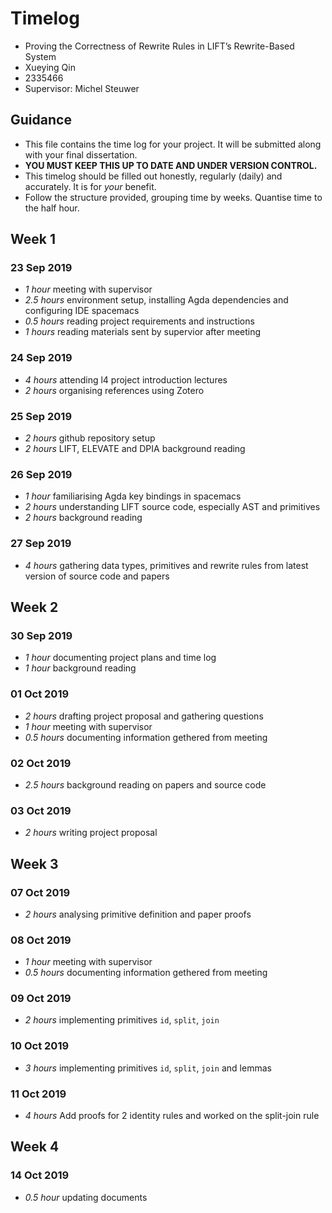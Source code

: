 # Timelog

* Proving the Correctness of Rewrite Rules in LIFT’s Rewrite-Based System
* Xueying Qin
* 2335466
* Supervisor: Michel Steuwer

## Guidance

* This file contains the time log for your project. It will be submitted along with your final dissertation.
* **YOU MUST KEEP THIS UP TO DATE AND UNDER VERSION CONTROL.**
* This timelog should be filled out honestly, regularly (daily) and accurately. It is for *your* benefit.
* Follow the structure provided, grouping time by weeks.  Quantise time to the half hour.

## Week 1

### 23 Sep 2019
* *1 hour* meeting with supervisor
* *2.5 hours* environment setup, installing Agda dependencies and configuring IDE spacemacs
* *0.5 hours* reading project requirements and instructions
* *1 hours* reading materials sent by supervior after meeting 

### 24 Sep 2019
* *4 hours* attending l4 project introduction lectures
* *2 hours* organising references using Zotero

### 25 Sep 2019
* *2 hours* github repository setup
* *2 hours* LIFT, ELEVATE and DPIA background reading

### 26 Sep 2019
* *1 hour* familiarising Agda key bindings in spacemacs
* *2 hours* understanding LIFT source code, especially AST and primitives
* *2 hours* background reading

### 27 Sep 2019
* *4 hours* gathering data types, primitives and rewrite rules from latest version of source code and papers

## Week 2
### 30 Sep 2019
* *1 hour* documenting project plans and time log
* *1 hour* background reading

### 01 Oct 2019
* *2 hours* drafting project proposal and gathering questions
* *1 hour* meeting with supervisor
* *0.5 hours* documenting information gethered from meeting

### 02 Oct 2019
* *2.5 hours* background reading on papers and source code

### 03 Oct 2019
* *2 hours* writing project proposal

## Week 3
### 07 Oct 2019
* *2 hours* analysing primitive definition and paper proofs
### 08 Oct 2019
* *1 hour* meeting with supervisor
* *0.5 hours* documenting information gethered from meeting
### 09 Oct 2019
* *2 hours* implementing primitives `id`, `split`, `join`
### 10 Oct 2019
* *3 hours* implementing primitives `id`, `split`, `join` and lemmas
### 11 Oct 2019
* *4 hours* Add proofs for 2 identity rules and worked on the split-join rule

## Week 4
### 14 Oct 2019
* *0.5 hour* updating documents